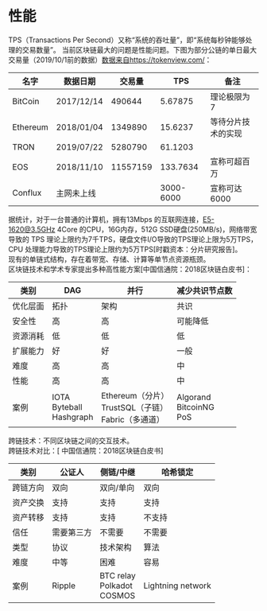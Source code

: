 # 性能

TPS（Transactions Per Second）又称“系统的吞吐量”，即“系统每秒钟能够处理的交易数量”。
当前区块链最大的问题是性能问题。下图为部分公链的单日最大交易量（2019/10/1前的数据）[数据来自https://tokenview.com/](https://tokenview.com/)：  

|名字|数据日期|交易量|TPS|备注|
|---|---|---|---|---|
|BitCoin|2017/12/14|490644|5.67875|理论极限为7|
|Ethereum|2018/01/04|1349890|15.6237|等待分片技术的实现|
|TRON|2019/07/22|5280790|61.1203||
|EOS|2018/11/10|11557159|133.7634|宣称可超百万|
|Conflux|主网未上线||3000-6000|宣称可达6000|

据统计，对于一台普通的计算机，拥有13Mbps 的互联网连接，E5-1620@3.5GHz 4Core 的CPU，16G内存，512G SSD硬盘(250MB/s)，网络带宽导致的 TPS 理论上限约为7千TPS，硬盘文件I/O导致的TPS理论上限为5万TPS，CPU 处理能力导致的TPS理论上限约为5万TPS[时戳资本：分片研究报告]。  
现有的单链式结构，存在着带宽、存储、计算等单节点资源瓶颈。  
区块链技术和学术专家提出多种高性能方案[中国信通院：2018区块链白皮书]：  

|类别|DAG|并行|减少共识节点数|
|---|---|---|---|
|优化层面|拓扑|架构|共识|
|安全性|高|高|可能降低|
|资源消耗|低|低|低|
|扩展能力|好|好|一般|
|难度|高|高|中|
|性能|高|高|中|
|案例|IOTA<br>Byteball<br>Hashgraph|Ethereum（分片）<br>TrustSQL（子链）<br>Fabric（多通道）|Algorand<br>BitcoinNG<br>PoS|

跨链技术：不同区块链之间的交互技术。  
跨链技术对比：[ 中国信通院：2018区块链白皮书]  

|类别|公证人|侧链/中继|哈希锁定|
|---|---|---|---|
|跨链方向|双向|双向/单向|双向  |
|资产交换|支持|支持|支持       |
|资产转移|支持|支持|不支持     |
|信任|需要第三方|不需要|不需要 |
|类型|协议|技术架构|算法       |
|难度|中等|困难|容易|
|案例|Ripple|BTC relay<br>Polkadot<br>COSMOS|Lightning network|
